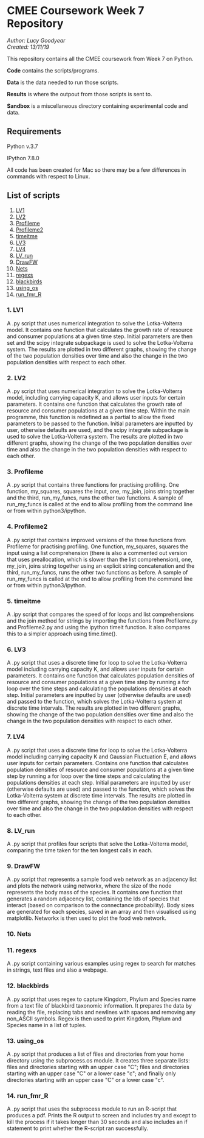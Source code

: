 # CMEE Coursework Week 7 Repository

*Author: Lucy Goodyear*  
*Created: 13/11/19*

This repository contains all the CMEE coursework from Week 7 on Python.

**Code** contains the scripts/programs.

**Data** is the data needed to run those scripts.

**Results** is where the outpout from those scripts is sent to.

**Sandbox** is a miscellaneous directory containing experimental code and data.

## Requirements

Python v.3.7

IPython 7.8.0

All code has been created for Mac so there may be a few differences in commands with respect to Linux.

## List of scripts
1. [LV1](#1.-LV1)
2. [LV2](#2.-LV2)
3. [Profileme](#3.-Profileme)
4. [Profileme2](#4.-Profileme2)
5. [timeitme](#5.-timeitme)
6. [LV3](#6.-LV3)
7. [LV4](#7.-LV4)
8. [LV_run](#8.-LV_run)
9. [DrawFW](#9.-DrawFW)
10. [Nets](#10.-Nets)
11. [regexs](#11.-regexs)
12. [blackbirds](#12.-blackbirds)
13. [using_os](#13.-using_os)
14. [run_fmr_R](#12.-run_fmr_R)

### 1. LV1

A .py script that uses numerical integration to solve the Lotka-Volterra model. It contains one function that calculates the growth rate of resource and consumer populations at a given time step. Initial parameters are then set and the scipy integrate subpackage is used to solve the Lotka-Volterra system. The results are plotted in two different graphs, showing the change of the two population densities over time and also the change in the two population densities with respect to each other.

### 2. LV2

A .py script that uses numerical integration to solve the Lotka-Volterra model, including carrying capacity K, and allows user inputs for certain parameters. It contains one function that calculates the growth rate of resource and consumer populations at a given time step. Within the main programme, this function is redefined as a partial to allow the fixed parameters to be passed to the function. Initial parameters are inputted by user, otherwise defaults are used, and the scipy integrate subpackage is used to solve the Lotka-Volterra system. The results are plotted in two different graphs, showing the change of the two population densities over time and also the change in the 
two population densities with respect to each other.


### 3. Profileme

A .py script that contains three functions for practising profiling. One function, my_squares, squares the input, one, my_join, joins string together and the third, run_my_funcs, runs the other two functions. A sample of run_my_funcs is called at the end to allow profiling from the command line or from within python3/ipython.

### 4. Profileme2

A .py script that contains improved versions of the three functions from Profileme for practising profiling. One function, my_squares, squares the input using a list comprehension (there is also a commented out version that uses preallocation, which is slower than the list comprehension), one, my_join, joins string together using an explicit string concatenation and the third, run_my_funcs, runs the other two functions as before. A sample of run_my_funcs is called at the end to allow profiling from the command line or from within python3/ipython.

### 5. timeitme

A .ipy script that compares the speed of for loops and list comprehensions and the join method for strings by importing the functions from Profileme.py and Profileme2.py and using the ipython timeit function. It also compares this to a simpler approach using time.time().

### 6. LV3

A .py script that uses a discrete time for loop to solve the Lotka-Volterra model including carrying capacity K, and allows user inputs for certain parameters. It contains one function that calculates population densities of resource and consumer populations at a given time step by running a for loop over the time steps and calculating the populations densities at each step. Initial parameters are inputted by user (otherwise defaults are used) and passed to the function, which solves the Lotka-Volterra system at discrete time intervals. The results are plotted in two different graphs, showing the change of the two population densities over time and also the change in the two population densities with respect to each other.

### 7. LV4

A .py script that uses a discrete time for loop to solve the Lotka-Volterra model including carrying capacity K and Gaussian Fluctuation E, and allows user inputs for certain parameters. Contains one function that calculates population densities of resource and consumer populations at a given time step by running a for loop over the time steps and calculating the populations densities at each step. Initial parameters are inputted by user (otherwise defaults are used) and passed to the function, which solves the Lotka-Volterra system at discrete time intervals. The results are plotted in two different graphs, showing the change of the two population densities over time and also the change in the two population densities with respect to each other.

### 8. LV_run

A .py script that profiles four scripts that solve the Lotka-Volterra model, comparing the time taken for the ten longest calls in each.

### 9. DrawFW

A .py script that represents a sample food web network as an adjacency list and plots the network using networkx, where the size of the node represents the body mass of the species. It contains one function that generates a random adjacency list, containing the Ids of species that interact (based on comparison to the connectance probability). Body sizes are generated for each species, saved in an array and then visualised using matplotlib. Networkx is then used to plot the food web network.

### 10. Nets



### 11. regexs

A .py script containing various examples using regex to search for matches in strings, text files and also a webpage.


### 12. blackbirds

A .py script that uses regex to capture Kingdom, Phylum and Species name from a text file of blackbird taxonomic information. It prepares the data by reading the file, replacing tabs and newlines with spaces and removing any non_ASCII symbols. Regex is then used to print Kingdom, Phylum and Species name in a list of tuples.

### 13. using_os

A .py script that produces a list of files and directories from your home directory using the subprocess.os module. It creates three separate lists: files and directories starting with an upper case "C"; files and directories starting with an upper case "C" or a lower case "c"; and finally only directories starting with an upper case "C" or a lower case "c".


### 14. run_fmr_R

A .py script that uses the subprocess module to run an R-script that produces a pdf. Prints the R output to screen and includes try and except to kill the process if it takes longer than 30 seconds and also includes an if statement to print whether the R-script ran successfully.